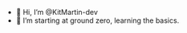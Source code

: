- 👋 Hi, I’m @KitMartin-dev
- 👀 I’m starting at ground zero, learning the basics.


<!---
KitMartin-dev/KitMartin-dev is a ✨ special ✨ repository because its `README.md` (this file) appears on your GitHub profile.
You can click the Preview link to take a look at your changes.
--->
